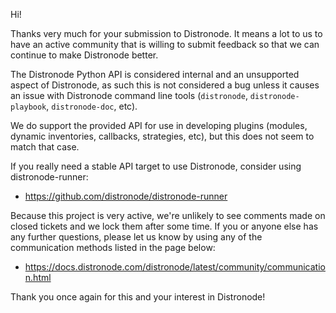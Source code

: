 Hi!

Thanks very much for your submission to Distronode.  It means a lot to us
to have an active community that is willing to submit feedback so that we can
continue to make Distronode better.

The Distronode Python API is considered internal and an unsupported aspect of Distronode,
as such this is not considered a bug unless it causes an issue with Distronode command line tools
(`distronode`, `distronode-playbook`, `distronode-doc`, etc).

We do support the provided API for use in developing plugins (modules, dynamic inventories, callbacks, strategies, etc),
but this does not seem to match that case.

If you really need a stable API target to use Distronode, consider using distronode-runner:

* https://github.com/distronode/distronode-runner

Because this project is very active, we're unlikely to see comments made on closed tickets and we lock them after some time.
If you or anyone else has any further questions, please let us know by using any of the communication methods listed in the page below:

* https://docs.distronode.com/distronode/latest/community/communication.html

Thank you once again for this and your interest in Distronode!
